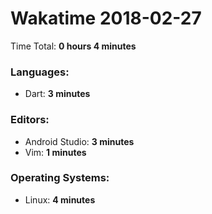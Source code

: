 # Wakatime 2018-02-27

Time Total: **0 hours 4 minutes**

### Languages:
- Dart: **3 minutes** 

### Editors:
- Android Studio: **3 minutes** 
- Vim: **1 minutes** 

### Operating Systems:
- Linux: **4 minutes** 

